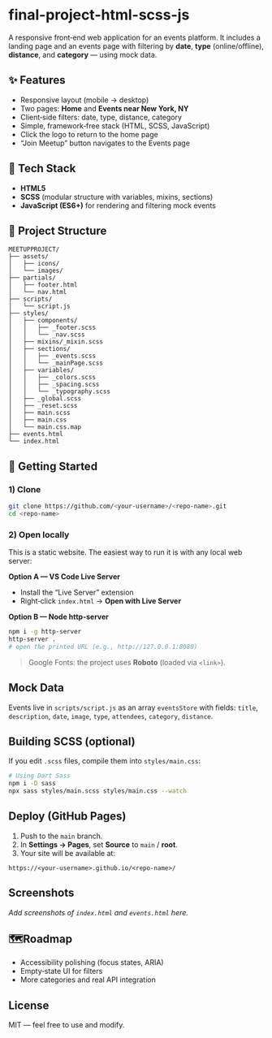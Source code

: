 # final-project-html-scss-js
A responsive front‑end web application for an events platform. It includes a landing page and an events page with filtering by **date**, **type** (online/offline), **distance**, and **category** — using mock data.

## ✨ Features
- Responsive layout (mobile → desktop)
- Two pages: **Home** and **Events near New York, NY**
- Client‑side filters: date, type, distance, category
- Simple, framework‑free stack (HTML, SCSS, JavaScript)
- Click the logo to return to the home page
- “Join Meetup” button navigates to the Events page

## 🧰 Tech Stack
- **HTML5**
- **SCSS** (modular structure with variables, mixins, sections)
- **JavaScript (ES6+)** for rendering and filtering mock events

## 📁 Project Structure
```
MEETUPPROJECT/
├── assets/
│   ├── icons/
│   └── images/
├── partials/
│   ├── footer.html
│   └── nav.html
├── scripts/
│   └── script.js
├── styles/
│   ├── components/
│   │   ├── _footer.scss
│   │   └── _nav.scss
│   ├── mixins/_mixin.scss
│   ├── sections/
│   │   ├── _events.scss
│   │   └── _mainPage.scss
│   ├── variables/
│   │   ├── _colors.scss
│   │   ├── _spacing.scss
│   │   └── _typography.scss
│   ├── _global.scss
│   ├── _reset.scss
│   ├── main.scss
│   ├── main.css
│   └── main.css.map
├── events.html
└── index.html
```

## 🚀 Getting Started

### 1) Clone
```bash
git clone https://github.com/<your-username>/<repo-name>.git
cd <repo-name>
```

### 2) Open locally
This is a static website. The easiest way to run it is with any local web server:

**Option A — VS Code Live Server**
- Install the “Live Server” extension
- Right‑click `index.html` → **Open with Live Server**

**Option B — Node http-server**
```bash
npm i -g http-server
http-server .
# open the printed URL (e.g., http://127.0.0.1:8080)
```

> Google Fonts: the project uses **Roboto** (loaded via `<link>`).

## Mock Data
Events live in `scripts/script.js` as an array `eventsStore` with fields:
`title`, `description`, `date`, `image`, `type`, `attendees`, `category`, `distance`.

## Building SCSS (optional)
If you edit `.scss` files, compile them into `styles/main.css`:

```bash
# Using Dart Sass
npm i -D sass
npx sass styles/main.scss styles/main.css --watch
```

## Deploy (GitHub Pages)
1. Push to the `main` branch.
2. In **Settings → Pages**, set **Source** to `main` / **root**.
3. Your site will be available at:
```
https://<your-username>.github.io/<repo-name>/
```

## Screenshots
_Add screenshots of `index.html` and `events.html` here._

## 🗺Roadmap
- Accessibility polishing (focus states, ARIA)
- Empty‑state UI for filters
- More categories and real API integration

## License
MIT — feel free to use and modify.
